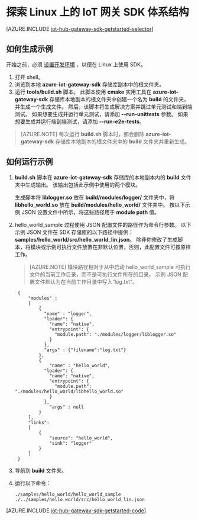 <properties
    pageTitle="Azure IoT 网关 SDK 入门 (Linux) | Azure"
    description="了解如何在 Linux 计算机上生成网关，并了解 Azure IoT 网关 SDK（如模块）和 JSON 配置文件中的重要概念。"
    services="iot-hub"
    documentationcenter=""
    author="chipalost"
    manager="timlt"
    editor=""
    translationtype="Human Translation" />
<tags
    ms.assetid="cf537bdd-2352-4bb1-96cd-a283fcd3d6cf"
    ms.service="iot-hub"
    ms.devlang="cpp"
    ms.topic="get-started-article"
    ms.tgt_pltfrm="na"
    ms.workload="na"
    ms.date="03/28/2017"
    wacn.date="05/08/2017"
    ms.author="andbuc"
    ms.custom="H1Hack27Feb2017"
    ms.sourcegitcommit="2c4ee90387d280f15b2f2ed656f7d4862ad80901"
    ms.openlocfilehash="ec657bf8f540ac5bc9fd8d818b17a400004797a7"
    ms.lasthandoff="04/28/2017" />

# <a name="explore-the-iot-gateway-sdk-architecture-on-linux"></a>探索 Linux 上的 IoT 网关 SDK 体系结构

[AZURE.INCLUDE [iot-hub-gateway-sdk-getstarted-selector](../../includes/iot-hub-gateway-sdk-getstarted-selector.md)]

## <a name="how-to-build-the-sample"></a>如何生成示例

开始之前，必须 [设置开发环境][lnk-setupdevbox] ，以便在 Linux 上使用 SDK。

1. 打开 shell。
1. 浏览到本地 **azure-iot-gateway-sdk** 存储库副本中的根文件夹。
1. 运行 **tools/build.sh** 脚本。 此脚本使用 **cmake** 实用工具在 **azure-iot-gateway-sdk** 存储库本地副本的根文件夹中创建一个名为 **build** 的文件夹，并生成一个生成文件。 然后，该脚本将生成解决方案并跳过单元测试和端到端测试。 如果想要生成并运行单元测试，请添加 **--run-unittests** 参数。 如果想要生成并运行端到端测试，请添加 **--run-e2e-tests**。

> [AZURE.NOTE]
> 每次运行 **build.sh** 脚本时，都会删除 **azure-iot-gateway-sdk** 存储库本地副本的根文件夹中的 **build** 文件夹并重新生成。

## <a name="how-to-run-the-sample"></a>如何运行示例

1. **build.sh** 脚本在 **azure-iot-gateway-sdk** 存储库的本地副本内的 **build** 文件夹中生成输出。 该输出包括此示例中使用的两个模块。

    生成脚本将 **liblogger.so** 放在 **build/modules/logger/** 文件夹中，将 **libhello\_world.so** 放在 **build/modules/hello_world/** 文件夹中。 按以下示例 JSON 设置文件中所示，将这些路径用于 **module path** 值。
1. hello\_world\_sample 过程使用 JSON 配置文件的路径作为命令行参数。 以下示例 JSON 文件在 SDK 存储库的以下路径中提供：**samples/hello\_world/src/hello\_world\_lin.json**。 除非你修改了生成脚本，将模块或示例可执行文件放置在非默认位置，否则，此配置文件可按原样工作。

   > [AZURE.NOTE]
   > 模块路径相对于从中启动 hello\_world\_sample 可执行文件的当前工作目录，而不是可执行文件所在的目录。 示例 JSON 配置文件默认为在当前工作目录中写入“log.txt”。

        {
            "modules" :
            [
                {
                  "name" : "logger",
                  "loader": {
                    "name": "native",
                    "entrypoint": {
                      "module.path": "./modules/logger/liblogger.so"
                    }
                  },
                  "args" : {"filename":"log.txt"}
                },
                {
                    "name" : "hello_world",
                  "loader": {
                    "name": "native",
                    "entrypoint": {
                      "module.path": "./modules/hello_world/libhello_world.so"
                    }
                  },
                    "args" : null
                }
            ],
            "links": 
            [
                {
                    "source": "hello_world",
                    "sink": "logger"
                }
            ]
        }

1. 导航到 **build** 文件夹。
1. 运行以下命令：

   `./samples/hello_world/hello_world_sample ./../samples/hello_world/src/hello_world_lin.json`

[AZURE.INCLUDE [iot-hub-gateway-sdk-getstarted-code](../../includes/iot-hub-gateway-sdk-getstarted-code.md)]

<!-- Links -->
[lnk-setupdevbox]: https://github.com/Azure/azure-iot-gateway-sdk/blob/master/doc/devbox_setup.md


<!--Update_Description:update wording and code-->